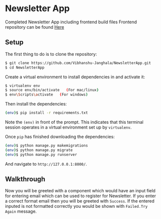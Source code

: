 # Newsletter App
 Completed Newsletter App including frontend build files
 Frontend repository can be found [Here](https://github.com/Vibhanshu-Janghala/Newsletter-Frontend)

## Setup

The first thing to do is to clone the repository:

```sh
$ git clone https://github.com/Vibhanshu-Janghala/NewsletterApp.git
$ cd NewsletterApp
```

Create a virtual environment to install dependencies in and activate it:

```sh
$ virtualenv env
$ source env/bin/activate   (For mac/linux)
$ env\Scripts\activate   (For windows)
```

Then install the dependencies:

```sh
(env)$ pip install -r requirements.txt
```
Note the `(env)` in front of the prompt. This indicates that this terminal
session operates in a virtual environment set up by `virtualenv`.

Once `pip` has finished downloading the dependencies:
```sh
(env)$ python manage.py makemigrations
(env)$ python manage.py migrate
(env)$ python manage.py runserver
```
And navigate to `http://127.0.0.1:8000/`.


## Walkthrough

Now you will be greeted with a component which would have an input field for entering email which can be used to register for Newsletter.
If you enter a correct format email then you will be greeted with `Success`. If the entered inputed is not formatted correctly you would
be  shown with `Failed.Try Again` message.


